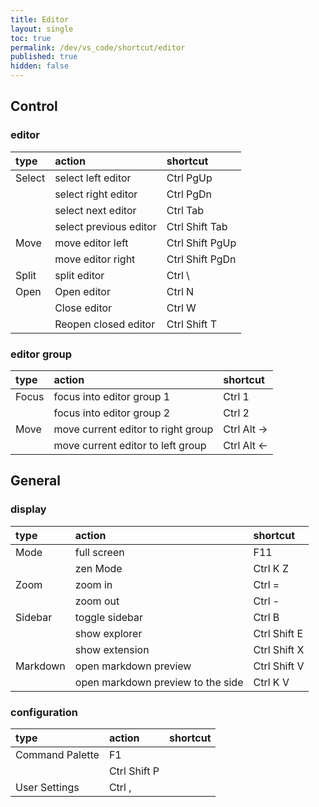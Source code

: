 ```yaml
---
title: Editor
layout: single
toc: true
permalink: /dev/vs_code/shortcut/editor
published: true
hidden: false
---
```


## Control

### editor

| type | action | shortcut |
| :-   | :-     | :-       |
| Select | select left editor     | Ctrl PgUp      |
|        | select right editor    | Ctrl PgDn      |
|        | select next editor     | Ctrl Tab       |
|        | select previous editor | Ctrl Shift Tab |
| Move | move editor left  | Ctrl Shift PgUp |
|      | move editor right | Ctrl Shift PgDn |
| Split | split editor | Ctrl \\ |
| Open | Open editor          | Ctrl N       |
|      | Close editor         | Ctrl W       |
|      | Reopen closed editor | Ctrl Shift T |

### editor group

| type | action | shortcut |
| :-   | :-     | :-       |
| Focus | focus into editor group 1 | Ctrl 1 |
|       | focus into editor group 2 | Ctrl 2 |
| Move | move current editor to right group | Ctrl Alt → |
|      | move current editor to left group  | Ctrl Alt ← |

## General

### display
  
| type | action | shortcut |
| :-   | :-     | :-       |
| Mode | full screen | F11      |
|      | zen Mode    | Ctrl K Z |
| Zoom | zoom in  | Ctrl = |
|      | zoom out | Ctrl - |
| Sidebar | toggle sidebar | Ctrl B       |
|         | show explorer  | Ctrl Shift E |
|         | show extension | Ctrl Shift X |
| Markdown | open markdown preview             | Ctrl Shift V |
|          | open markdown preview to the side | Ctrl K V     |

### configuration

| type | action | shortcut |
| :-   | :-     | :-       |
| Command Palette | F1           |
|                 | Ctrl Shift P |
| User Settings   | Ctrl ,       |
